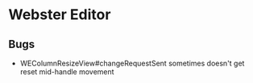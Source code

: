 Webster Editor
==============

Bugs
----
* WEColumnResizeView#changeRequestSent sometimes doesn't get reset mid-handle movement
